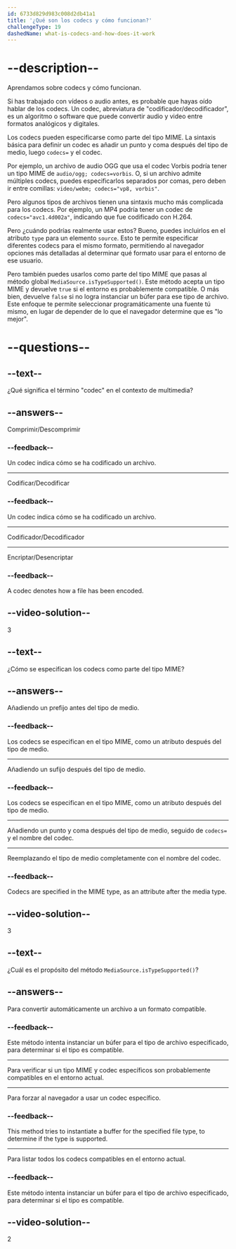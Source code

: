 ```yaml
---
id: 6733d829d983c008d2db41a1
title: '¿Qué son los codecs y cómo funcionan?'
challengeType: 19
dashedName: what-is-codecs-and-how-does-it-work
---
```


# --description--

Aprendamos sobre codecs y cómo funcionan.

Si has trabajado con vídeos o audio antes, es probable que hayas oído hablar de los codecs. Un codec, abreviatura de "codificador/decodificador", es un algoritmo o software que puede convertir audio y video entre formatos analógicos y digitales.

Los codecs pueden especificarse como parte del tipo MIME. La sintaxis básica para definir un codec es añadir un punto y coma después del tipo de medio, luego `codecs=` y el codec.

Por ejemplo, un archivo de audio OGG que usa el codec Vorbis podría tener un tipo MIME de `audio/ogg; codecs=vorbis`. O, si un archivo admite múltiples codecs, puedes especificarlos separados por comas, pero deben ir entre comillas: `video/webm; codecs="vp8, vorbis"`.

Pero algunos tipos de archivos tienen una sintaxis mucho más complicada para los codecs. Por ejemplo, un MP4 podría tener un codec de `codecs="avc1.4d002a"`, indicando que fue codificado con H.264.

Pero ¿cuándo podrías realmente usar estos? Bueno, puedes incluirlos en el atributo `type` para un elemento `source`. Esto te permite especificar diferentes codecs para el mismo formato, permitiendo al navegador opciones más detalladas al determinar qué formato usar para el entorno de ese usuario.

Pero también puedes usarlos como parte del tipo MIME que pasas al método global `MediaSource.isTypeSupported()`. Este método acepta un tipo MIME y devuelve `true` si el entorno es probablemente compatible. O más bien, devuelve `false` si no logra instanciar un búfer para ese tipo de archivo. Este enfoque te permite seleccionar programáticamente una fuente tú mismo, en lugar de depender de lo que el navegador determine que es "lo mejor".

# --questions--

## --text--

¿Qué significa el término "codec" en el contexto de multimedia?

## --answers--

Comprimir/Descomprimir

### --feedback--

Un codec indica cómo se ha codificado un archivo.

---

Codificar/Decodificar

### --feedback--

Un codec indica cómo se ha codificado un archivo.

---

Codificador/Decodificador

---

Encriptar/Desencriptar

### --feedback--

A codec denotes how a file has been encoded.

## --video-solution--

3

## --text--

¿Cómo se especifican los codecs como parte del tipo MIME?

## --answers--

Añadiendo un prefijo antes del tipo de medio.

### --feedback--

Los codecs se especifican en el tipo MIME, como un atributo después del tipo de medio.

---

Añadiendo un sufijo después del tipo de medio.

### --feedback--

Los codecs se especifican en el tipo MIME, como un atributo después del tipo de medio.

---

Añadiendo un punto y coma después del tipo de medio, seguido de `codecs=` y el nombre del codec.

---

Reemplazando el tipo de medio completamente con el nombre del codec.

### --feedback--

Codecs are specified in the MIME type, as an attribute after the media type.

## --video-solution--

3

## --text--

¿Cuál es el propósito del método `MediaSource.isTypeSupported()`?

## --answers--

Para convertir automáticamente un archivo a un formato compatible.

### --feedback--

Este método intenta instanciar un búfer para el tipo de archivo especificado, para determinar si el tipo es compatible.

---

Para verificar si un tipo MIME y codec específicos son probablemente compatibles en el entorno actual.

---

Para forzar al navegador a usar un codec específico.

### --feedback--

This method tries to instantiate a buffer for the specified file type, to determine if the type is supported.

---

Para listar todos los codecs compatibles en el entorno actual.

### --feedback--

Este método intenta instanciar un búfer para el tipo de archivo especificado, para determinar si el tipo es compatible.

## --video-solution--

2
